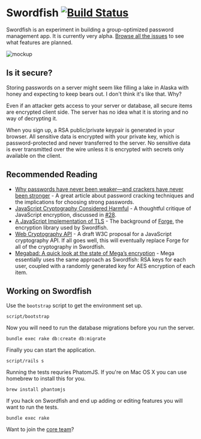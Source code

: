 # Swordfish [![Build Status](https://secure.travis-ci.org/github/swordfish.png)](http://travis-ci.org/github/swordfish)

Swordfish is an experiment in building a group-optimized password management
app. It is currently very alpha.
[Browse all the issues](https://github.com/github/swordfish/issues?milestone=)
to see what features are planned.

![mockup](http://cl.ly/image/472B0N460j2I/content)

## Is it secure?

Storing passwords on a server might seem like filling a lake in Alaska with
honey and expecting to keep bears out. I don't think it's like that. Why?

Even if an attacker gets access to your server or database, all secure items are
encrypted client side. The server has no idea what it is storing and no way of
decrypting it.

When you sign up, a RSA public/private keypair is generated in your browser. All
sensitive data is encrypted with your private key, which is password-protected
and never transferred to the server. No sensitive data is ever transmitted over
the wire unless it is encrypted with secrets only available on the client.

## Recommended Reading

* [Why passwords have never been weaker—and crackers have never been stronger](http://arstechnica.com/security/2012/08/passwords-under-assault/) - A great article about password cracking techniques and the implications for choosing strong passwords.
* [JavaScript Cryptography Considered Harmful](http://www.matasano.com/articles/javascript-cryptography/) - A thoughtful critique of JavaScript encryption, discussed in [#28](https://github.com/github/swordfish/issues/28).
* [A JavaScript Implementation of TLS](http://digitalbazaar.com/2010/07/20/javascript-tls-1/) - The background of [Forge](https://github.com/digitalbazaar/forge/blob/master/README.md), the encryption library used by Swordfish.
* [Web Cryptography API](http://www.w3.org/2012/webcrypto/WebCryptoAPI/) - A draft W3C proposal for a JavaScript cryptography API. If all goes well, this will eventually replace Forge for all of the cryptography in Swordfish.
* [Megabad: A quick look at the state of Mega’s encryption](http://arstechnica.com/business/2013/01/megabad-a-quick-look-at-the-state-of-megas-encryption/) - Mega essentially uses the same approach as Swordfish: RSA keys for each user, coupled with a randomly generated key for AES encryption of each item.

## Working on Swordfish

Use the `bootstrap` script to get the environment set up.

    script/bootstrap

Now you will need to run the database migrations before you run the server.

    bundle exec rake db:create db:migrate

Finally you can start the application.

    script/rails s

Running the tests requries PhatomJS. If you're on Mac OS X you can use homebrew
to install this for you.

    brew install phantomjs

If you hack on Swordfish and end up adding or editing features you will want to
run the tests.

    bundle exec rake

Want to join the [core team](https://github.com/github/swordfish/blob/master/docs/core.md)?

